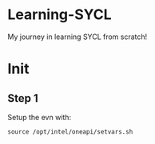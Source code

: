 # Learning-SYCL
My journey in learning SYCL from scratch!


# Init
## Step 1
Setup the evn with:  
```
source /opt/intel/oneapi/setvars.sh
```


